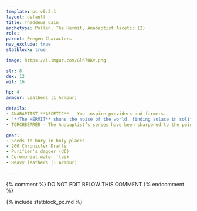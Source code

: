 ```yaml
---
template: pc v0.3.1
layout: default
title: Thaddeus Cain
archetype: Pollen, The Hermit, Anabaptist Ascetic (2)
role: 
parent: Pregen Characters
nav_exclude: true
statblock: true

image: https://i.imgur.com/Glh7UKv.png

str: 8
dex: 12
wil: 16

hp: 4
armour: Leathers (1 Armour)

details:
- ANABAPTIST **ASCETIC** - You inspire providers and farmers.
- "**The HERMIT** shuns the noise of the world, finding solace in solitude and freedom in the absence of responsibility to others. They retreat to the fringes, content to live alone, untouched by the chatter and stories of those they disdain. **When the world intrudes on their peace, how do you fight to remain isolated?**"
- TORCHBEARER - The Anabaptist’s senses have been sharpened to the point of near madness by his closeness to the enemy. He can detect the corruption of Psychonauts, Leperos, and spore fields with uncanny precision, bringing them into stark clarity. In his presence, the hidden horrors of the world cannot remain concealed. - **You feel primer auras within a short distance. WIL save to avoid detection by Psychonaults.**

gear:
- Seeds to bury in holy places
- 200 Chronicler Drafts
- Purifier's dagger (d6)
- Ceremonial water flask
- Heavy leathers (1 Armour)

---
```


{% comment %}
DO NOT EDIT BELOW THIS COMMENT
{% endcomment %}

{% include statblock_pc.md %}
